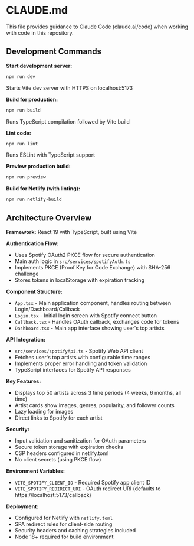# CLAUDE.md

This file provides guidance to Claude Code (claude.ai/code) when working with code in this repository.

## Development Commands

**Start development server:**
```bash
npm run dev
```
Starts Vite dev server with HTTPS on localhost:5173

**Build for production:**
```bash
npm run build
```
Runs TypeScript compilation followed by Vite build

**Lint code:**
```bash
npm run lint
```
Runs ESLint with TypeScript support

**Preview production build:**
```bash
npm run preview
```

**Build for Netlify (with linting):**
```bash
npm run netlify-build
```

## Architecture Overview

**Framework:** React 19 with TypeScript, built using Vite

**Authentication Flow:**
- Uses Spotify OAuth2 PKCE flow for secure authentication
- Main auth logic in `src/services/spotifyAuth.ts`
- Implements PKCE (Proof Key for Code Exchange) with SHA-256 challenge
- Stores tokens in localStorage with expiration tracking

**Component Structure:**
- `App.tsx` - Main application component, handles routing between Login/Dashboard/Callback
- `Login.tsx` - Initial login screen with Spotify connect button
- `Callback.tsx` - Handles OAuth callback, exchanges code for tokens
- `Dashboard.tsx` - Main app interface showing user's top artists

**API Integration:**
- `src/services/spotifyApi.ts` - Spotify Web API client
- Fetches user's top artists with configurable time ranges
- Implements proper error handling and token validation
- TypeScript interfaces for Spotify API responses

**Key Features:**
- Displays top 50 artists across 3 time periods (4 weeks, 6 months, all time)
- Artist cards show images, genres, popularity, and follower counts
- Lazy loading for images
- Direct links to Spotify for each artist

**Security:**
- Input validation and sanitization for OAuth parameters
- Secure token storage with expiration checks
- CSP headers configured in netlify.toml
- No client secrets (using PKCE flow)

**Environment Variables:**
- `VITE_SPOTIFY_CLIENT_ID` - Required Spotify app client ID
- `VITE_SPOTIFY_REDIRECT_URI` - OAuth redirect URI (defaults to https://localhost:5173/callback)

**Deployment:**
- Configured for Netlify with `netlify.toml`
- SPA redirect rules for client-side routing
- Security headers and caching strategies included
- Node 18+ required for build environment